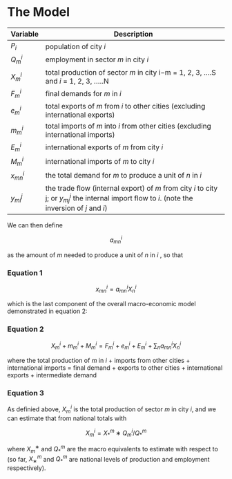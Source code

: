 # The Model

| Variable   | Description             |
| --------   | ------------------------|
| $P_i$      |  population of city $i$   |
| $Q_m^i$    |  employment in sector $m$ in city $i$ |
| $X_m^i$    |  total production of sector $m$ in city i−m = 1, 2, 3, ….S and $i$ = 1, 2, 3, …..N |
| $F_m^i$    |  final demands for $m$ in $i$ |
| $e_m^i$    |  total exports of $m$ from $i$ to other cities (excluding international exports) |
| $m_m^i$    |  total imports of $m$ into $i$ from other cities (excluding international imports) |
| $E_m^i$    |  international exports of $m$ from city $i$ |
| $M_m^i$    |  international imports of $m$ to city $i$ |
| $x_{mn}^i$ |  the total demand for $m$ to produce a unit of $n$ in $i$ |
| $y_{mi}^j$ |  the trade flow (internal export) of $m$ from city $i$ to city j; or $y_{mj}^i$ the internal import flow to $i$. (note the inversion of $j$ and $i$) |

We can then define

$$
a_{mn}^i
$$

as the amount of $m$ needed to produce a unit of $n$ in $i$ , so that

### Equation 1

$$
x_{mn}^i = a_{mn}^i X_n^i
$$

which is the last component of the overall macro-economic model demonstrated in equation 2:

### Equation 2

$$
X_m^i + m_m^ i + M_m^i = F_m^i + e_m^i + E_m^i +\sum_n{a_{mn}^i X_n^i}
$$

where the total production of $m$ in $i$ + imports from other cities + international imports = final demand + exports to other cities + international exports + intermediate demand

### Equation 3

As definied above, $X_m^i$ is the total production of sector $m$ in city $i$, and we can estimate that from national totals with

$$
X_m^i = X_*^m ∗ Q_m^i / Q_*^m
$$

where $X_m^∗$ and $Q_*^m$ are the macro equivalents to estimate with respect to (so far, $X_∗^m$ and $Q_*^m$ are national levels of production and employment respectively).
